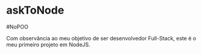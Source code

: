 # askToNode
#NoPOO

Com observância ao meu objetivo de ser desenvolvedor Full-Stack, este é o meu primeiro projeto em NodeJS.
